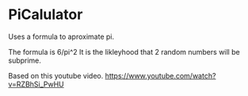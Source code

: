 # PiCalulator
Uses a formula to aproximate pi.

The formula is 6/pi^2
It is the likleyhood that 2 random numbers will be subprime.

Based on this youtube video. https://www.youtube.com/watch?v=RZBhSi_PwHU
